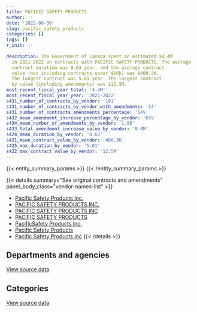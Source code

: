 ```yaml
---
title: PACIFIC SAFETY PRODUCTS
author: ''
date: '2022-08-30'
slug: pacific_safety_products
categories: []
tags: []
r_init: |-
  
description: The Government of Canada spent an estimated $4.4M
  in 2021-2022 on contracts with PACIFIC SAFETY PRODUCTS. The average
  contract duration was 0.63 year, and the average contract
  value (not including contracts under $10k) was $400.3K.
  The longest contract was 5.01 year. The largest contract
  by value (including amendments) was $12.5M.
most_recent_fiscal_year_total: '4.4M'
most_recent_fiscal_year_year: '2021-2022'
s431_number_of_contracts_by_vendor: '101'
s431_number_of_contracts_by_vendor_with_amendments: '14'
s431_number_of_contracts_amendments_percentage: '14%'
s432_mean_amendment_increase_percentage_by_vendor: '65%'
s434_mean_number_of_amendments_by_vendor: '1.86'
s433_total_amendment_increase_value_by_vendor: '8.0M'
s424_mean_duration_by_vendor: '0.63'
s421_mean_contract_value_by_vendor: '400.3K'
s425_max_duration_by_vendor: '5.01'
s422_max_contract_value_by_vendor: '12.5M'
---
```


<script src="/rmarkdown-libs/htmlwidgets/htmlwidgets.js"></script>
<link href="/rmarkdown-libs/datatables-css/datatables-crosstalk.css" rel="stylesheet" />
<script src="/rmarkdown-libs/datatables-binding/datatables.js"></script>
<script src="/rmarkdown-libs/jquery/jquery-3.6.0.min.js"></script>
<link href="/rmarkdown-libs/dt-core-bootstrap/css/dataTables.bootstrap.min.css" rel="stylesheet" />
<link href="/rmarkdown-libs/dt-core-bootstrap/css/dataTables.bootstrap.extra.css" rel="stylesheet" />
<script src="/rmarkdown-libs/dt-core-bootstrap/js/jquery.dataTables.min.js"></script>
<script src="/rmarkdown-libs/dt-core-bootstrap/js/dataTables.bootstrap.min.js"></script>
<link href="/rmarkdown-libs/crosstalk/css/crosstalk.min.css" rel="stylesheet" />
<script src="/rmarkdown-libs/crosstalk/js/crosstalk.min.js"></script>
<script src="/rmarkdown-libs/htmlwidgets/htmlwidgets.js"></script>
<link href="/rmarkdown-libs/datatables-css/datatables-crosstalk.css" rel="stylesheet" />
<script src="/rmarkdown-libs/datatables-binding/datatables.js"></script>
<script src="/rmarkdown-libs/jquery/jquery-3.6.0.min.js"></script>
<link href="/rmarkdown-libs/dt-core-bootstrap/css/dataTables.bootstrap.min.css" rel="stylesheet" />
<link href="/rmarkdown-libs/dt-core-bootstrap/css/dataTables.bootstrap.extra.css" rel="stylesheet" />
<script src="/rmarkdown-libs/dt-core-bootstrap/js/jquery.dataTables.min.js"></script>
<script src="/rmarkdown-libs/dt-core-bootstrap/js/dataTables.bootstrap.min.js"></script>
<link href="/rmarkdown-libs/crosstalk/css/crosstalk.min.css" rel="stylesheet" />
<script src="/rmarkdown-libs/crosstalk/js/crosstalk.min.js"></script>

{{< entity_summary_params >}}
{{< /entity_summary_params >}}

{{< details summary="See original contracts and amendments" panel_body_class="vendor-names-list" >}}
- [Pacific Safety Products Inc.](https://search.open.canada.ca/en/ct/?sort=contract_value_f%20desc&page=1&search_text=%22Pacific%20Safety%20Products%20Inc.%22)
- [PACIFIC SAFETY PRODUCTS INC.](https://search.open.canada.ca/en/ct/?sort=contract_value_f%20desc&page=1&search_text=%22PACIFIC%20SAFETY%20PRODUCTS%20INC.%22)
- [PACIFIC SAFETY PRODUCTS INC](https://search.open.canada.ca/en/ct/?sort=contract_value_f%20desc&page=1&search_text=%22PACIFIC%20SAFETY%20PRODUCTS%20INC%22)
- [PACIFIC SAFETY PRODUCTS](https://search.open.canada.ca/en/ct/?sort=contract_value_f%20desc&page=1&search_text=%22PACIFIC%20SAFETY%20PRODUCTS%22)
- [PacificSafety Products Inc.](https://search.open.canada.ca/en/ct/?sort=contract_value_f%20desc&page=1&search_text=%22PacificSafety%20Products%20Inc.%22)
- [Pacific Safety Products](https://search.open.canada.ca/en/ct/?sort=contract_value_f%20desc&page=1&search_text=%22Pacific%20Safety%20Products%22)
- [Pacific Safety Products Inc](https://search.open.canada.ca/en/ct/?sort=contract_value_f%20desc&page=1&search_text=%22Pacific%20Safety%20Products%20Inc%22)
{{< /details >}}

## Departments and agencies

<div id="htmlwidget-1" style="width:100%;height:auto;" class="datatables html-widget"></div>
<script type="application/json" data-for="htmlwidget-1">{"x":{"style":"bootstrap","filter":"none","vertical":false,"data":[["<a href=\"/departments/cbsa-asfc/\">Canada Border Services Agency<\/a>","<a href=\"/departments/csc-scc/\">Correctional Service of Canada<\/a>","<a href=\"/departments/dfo-mpo/\">Fisheries and Oceans Canada<\/a>","<a href=\"/departments/dnd-mdn/\">National Defence<\/a>","<a href=\"/departments/rcmp-grc/\">Royal Canadian Mounted Police<\/a>"],[7865.18,7270003.44,171891.36,3093258.03,260491.35],[1327749.86,1164811.26,156882.44,2606240.52,1383094.97],[1729360.7,930830.62,214401.27,2614988.1,1960244.06],[505953.92,937122.34,28317.2,955167.68,1959379.74]],"container":"<table class=\"table table-striped table-hover row-border order-column display\">\n  <thead>\n    <tr>\n      <th>Department<\/th>\n      <th>2018-2019<\/th>\n      <th>2019-2020<\/th>\n      <th>2020-2021<\/th>\n      <th>2021-2022<\/th>\n    <\/tr>\n  <\/thead>\n<\/table>","options":{"order":[[4,"desc"]],"pageLength":10,"autoWidth":true,"columnDefs":[{"targets":1,"render":"function(data, type, row, meta) {\n    return type !== 'display' ? data : DTWidget.formatCurrency(data, \"$\", 2, 3, \",\", \".\", true, null);\n  }"},{"targets":2,"render":"function(data, type, row, meta) {\n    return type !== 'display' ? data : DTWidget.formatCurrency(data, \"$\", 2, 3, \",\", \".\", true, null);\n  }"},{"targets":3,"render":"function(data, type, row, meta) {\n    return type !== 'display' ? data : DTWidget.formatCurrency(data, \"$\", 2, 3, \",\", \".\", true, null);\n  }"},{"targets":4,"render":"function(data, type, row, meta) {\n    return type !== 'display' ? data : DTWidget.formatCurrency(data, \"$\", 2, 3, \",\", \".\", true, null);\n  }"},{"width":"16%","targets":[1,2,3,4]},{"className":"dt-right","targets":[1,2,3,4]}],"orderClasses":false}},"evals":["options.columnDefs.0.render","options.columnDefs.1.render","options.columnDefs.2.render","options.columnDefs.3.render"],"jsHooks":[]}</script>
<p class="text-right">
<a href="https://github.com/GoC-Spending/contracts-data/tree/main/data/out/vendors/pacific_safety_products/summary_by_fiscal_year_by_department.csv" class="source-data-link btn btn-link">View source data</a>
</p>

## Categories

<div id="htmlwidget-2" style="width:100%;height:auto;" class="datatables html-widget"></div>
<script type="application/json" data-for="htmlwidget-2">{"x":{"style":"bootstrap","filter":"none","vertical":false,"data":[["<a href=\"/categories/defence/\">Defence<\/a>","<a href=\"/categories/industrial_products_and_services/\">Industrial products and services<\/a>"],[null,10803509.35],[null,6638779.05],[13968.04,7435856.71],[null,4385940.88]],"container":"<table class=\"table table-striped table-hover row-border order-column display\">\n  <thead>\n    <tr>\n      <th>Category<\/th>\n      <th>2018-2019<\/th>\n      <th>2019-2020<\/th>\n      <th>2020-2021<\/th>\n      <th>2021-2022<\/th>\n    <\/tr>\n  <\/thead>\n<\/table>","options":{"order":[[4,"desc"]],"dom":"t","pageLength":30,"autoWidth":true,"columnDefs":[{"targets":1,"render":"function(data, type, row, meta) {\n    return type !== 'display' ? data : DTWidget.formatCurrency(data, \"$\", 2, 3, \",\", \".\", true, null);\n  }"},{"targets":2,"render":"function(data, type, row, meta) {\n    return type !== 'display' ? data : DTWidget.formatCurrency(data, \"$\", 2, 3, \",\", \".\", true, null);\n  }"},{"targets":3,"render":"function(data, type, row, meta) {\n    return type !== 'display' ? data : DTWidget.formatCurrency(data, \"$\", 2, 3, \",\", \".\", true, null);\n  }"},{"targets":4,"render":"function(data, type, row, meta) {\n    return type !== 'display' ? data : DTWidget.formatCurrency(data, \"$\", 2, 3, \",\", \".\", true, null);\n  }"},{"width":"16%","targets":[1,2,3,4]},{"className":"dt-right","targets":[1,2,3,4]}],"orderClasses":false,"lengthMenu":[10,25,30,50,100]}},"evals":["options.columnDefs.0.render","options.columnDefs.1.render","options.columnDefs.2.render","options.columnDefs.3.render"],"jsHooks":[]}</script>
<p class="text-right">
<a href="https://github.com/GoC-Spending/contracts-data/tree/main/data/out/vendors/pacific_safety_products/summary_by_fiscal_year_by_category.csv" class="source-data-link btn btn-link">View source data</a>
</p>

